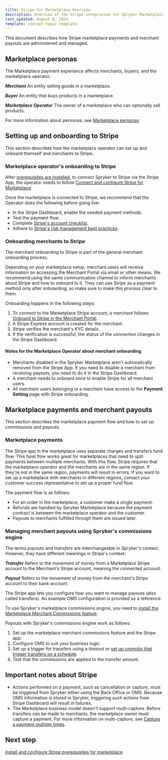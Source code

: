 ```yaml
---
title: Stripe for Marketplace Overview
description: Overview of the Stripe integration for Spryker Marketplace based projects and how stripe can enhance your store.
last_updated: August 8, 2024
template: concept-topic-template
---
```


This document describes how Stripe marketplace payments and merchant payouts are administered and managed.

## Marketplace personas

The Marketplace payment experience affects merchants, buyers, and the marketplace operator.

***Merchant***
  An entity selling goods in a marketplace.

***Buyer***
  An entity that buys products in a marketplace.

***Marketplace Operator***
  The owner of a marketplace who can optionally sell products.

For more information about personas, see [Marketplace personas](/docs/about/all/spryker-marketplace/marketplace-personas.html)


## Setting up and onboarding to Stripe

This section describes how the marketplace operator can set up and onboard themself and merchants to Stripe.

### Marketplace operator's onboarding to Stripe

After [prerequisites are installed](/docs/pbc/all/payment-service-provider/latest/marketplace/stripe-third-party-integration/install-and-configure-stripe-prerequisites-for-marketplace.html), to connect Spryker to Stripe via the Stripe App, the operator needs to follow [Connect and configure Stripe for Marketplace](/docs/pbc/all/payment-service-provider/latest/marketplace/stripe-third-party-integration/connect-and-configure-stripe-for-marketplace.html).

Once the marketplace is connected to Stripe, we recommend that the Operator does the following before going live:
- In the Stripe Dashboard, enable the needed payment methods.
- Test the payment flow.
- Complete [Stripe's account checklist](https://docs.stripe.com/get-started/account/checklist).
- Adhere to [Stripe's risk management best practices](https://docs.stripe.com/connect/risk-management/best-practices#fraud).


### Onboarding merchants to Stripe

The merchant onboarding to Stripe is part of the general merchant onboarding process.

Depending on your marketplace setup, merchant users will receive information on accessing the Merchant Portal via email or other means. We recommend using the same communication channel to inform merchants about Stripe and how to onboard to it. They can use Stripe as a payment method only after onboarding, so make sure to make this process clear to them.

Onboarding happens in the following steps:
1. To connect to the Marketplace Stripe account, a merchant follows [Onboard to Stripe in the Merchant Portal](/docs/pbc/all/payment-service-provider/latest/marketplace/stripe-third-party-integration/onboard-to-stripe-in-the-merchant-portal.html).
2. A Stripe Express account is created for the merchant.
3. Stripe verifies the merchant's KYC details.
4. If the verification is successful, the status of the connection changes in the Stripe Dashboard.


#### Notes for the Marketplace Operator about merchant onboarding

- Merchants disabled in the Spryker Marketplace aren't automatically removed from the Stripe App. If you need to disable a merchant from receiving payouts, you need to do it in the Stripe Dashboard.
- A merchant needs to onboard once to enable Stripe for all merchant users.
- All merchant users belonging to a merchant have access to the **Payment Setting** page with Stripe onboarding.

## Marketplace payments and merchant payouts

This section describes the marketplace payment flow and how to set up commissions and payouts.

### Marketplace payments

The Stripe app in the marketplace uses separate charges and transfers fund flow. This fund flow works great for marketplaces that need to split payments between multiple merchants. With this flow, Stripe requires that the marketplace operator and the merchants are in the same region. If they're not in the same region, payments will result in errors. If you want to set up a marketplace with merchants in different regions, contact your customer success representative to set up a proper fund flow.

The payment flow is as follows:
- For an order in the marketplace, a customer make a single payment.
- Refunds are handled by Spryker Marketplace because the payment contract is between the marketplace operator and the customer.
- Payouts to merchants fulfilled through them are issued later.


### Managing merchant payouts using Spryker's commissions engine

The terms *payouts* and *transfers* are interchangeable in Spryker's context. However, they have different meanings in Stripe's context:

***Transfer***
  Refers to the movement of money from a Marketplace Stripe account to the Merchant's Stripe account, meaning the connected account.

***Payout***
  Refers to the movement of money from the merchant's Stripe account to their bank account.

The Stripe app lets you configure how you want to manage payouts (also called transfers). An example OMS configuration is provided as a reference.

To use Spryker's marketplace commissions engine, you need to [install the Marketplace Merchant Commissions feature](/docs/pbc/all/merchant-management/latest/marketplace/install-and-upgrade/install-features/install-the-marketplace-merchant-commission-feature.html).

Payouts with Spryker's commissions engine work as follows:
1. Set up the marketplace merchant commissions feature and the Stripe app.
2. Configure OMS to suit your business logic.
4. Set up a trigger for transfers using a timeout or [set up cronjobs that trigger transfers on a schedule](/docs/pbc/all/payment-service-provider/latest/marketplace/stripe-third-party-integration/configure-merchant-transfers-for-stripe.html).
5. Test that the commissions are applied to the transfer amount.

## Important notes about Stripe

- Actions performed on a payment, such as cancellation or capture, must be triggered from Spryker either using the Back Office or OMS. Because OMS information is stored in Spryker, triggering such actions from Stripe Dashboard will result in failures.
- The Marketplace business model doesn't support multi-capture. Before transfers can be made to merchants, the marketplace owner must capture a payment. For more information on multi-capture, see [Capture a payment multiple times](https://docs.stripe.com/payments/multicapture).


## Next step

[Install and configure Stripe prerequisites for marketplace](/docs/pbc/all/payment-service-provider/latest/marketplace/stripe-third-party-integration/install-and-configure-stripe-prerequisites-for-marketplace.html)
